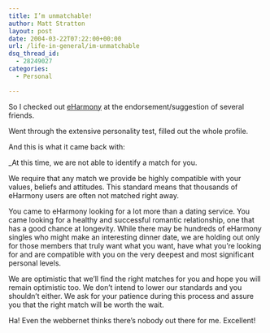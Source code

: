 ```yaml
---
title: I’m unmatchable!
author: Matt Stratton
layout: post
date: 2004-03-22T07:22:00+00:00
url: /life-in-general/im-unmatchable
dsq_thread_id:
  - 28249027
categories:
  - Personal

---
```

So I checked out <a href="https://www.eharmony.com" target="_blank">eHarmony</a> at the endorsement/suggestion of several friends.

Went through the extensive personality test, filled out the whole profile.

And this is what it came back with:

_At this time, we are not able to identify a match for you.
  
We require that any match we provide be highly compatible with your values, beliefs and attitudes. This standard means that thousands of eHarmony users are often not matched right away.</p> 

You came to eHarmony looking for a lot more than a dating service. You came looking for a healthy and successful romantic relationship, one that has a good chance at longevity. While there may be hundreds of eHarmony singles who might make an interesting dinner date, we are holding out only for those members that truly want what you want, have what you&#8217;re looking for and are compatible with you on the very deepest and most significant personal levels.

We are optimistic that we&#8217;ll find the right matches for you and hope you will remain optimistic too. We don&#8217;t intend to lower our standards and you shouldn&#8217;t either. We ask for your patience during this process and assure you that the right match will be worth the wait.
  
</em>

Ha! Even the webbernet thinks there&#8217;s nobody out there for me. Excellent!